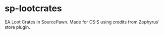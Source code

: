 # sp-lootcrates
EA Loot Crates in SourcePawn. Made for CS:S using credits from Zephyrus' store plugin.
